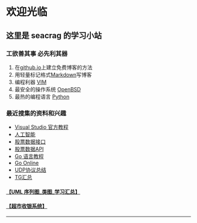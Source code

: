 # 欢迎光临 #
## 这里是 seacrag 的学习小站 ##


### 工欲善其事 必先利其器 ###

1. 在[github.io](/docs/githubdoc.md)上建立免费博客的方法
2. 用轻量标记格式[Markdown](/docs/Markdowndoc.md)写博客
3. 编程利器 [VIM](/docs/VIMdoc.md)
4. 最安全的操作系统 [OpenBSD](/docs/openbsddoc.md)
5. 最热的编程语言 [Python](/docs/pythondoc.md)

### 最近搜集的资料和兴趣 ###

* [Visual Studio 官方教程](https://docs.microsoft.com/zh-cn/visualstudio/?view=vs-2017#pivot=get-started&panel=get-started1)
* [人工智能](/docs/RGZN.md)
* [股票数据接口](https://www.juhe.cn/docs/api/id/21)
* [股票数据API](https://blog.csdn.net/Llingmiao/article/details/79941066)
* [Go 语言教程](http://www.runoob.com/go/go-tutorial.html)
* [Go Online](https://golang.org)
* [UDP协议总结](https://www.cnblogs.com/HPAHPA/p/7737531.html)
*	[TG汇总](/docs/TG.md)


####	[【UML 序列图_类图_学习汇总】](/docs/UML.md) ####
####	[【超市收银系统】](/docs/cash.md) ####


***

